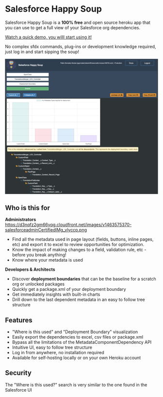 # Salesforce Happy Soup

Salesforce Happy Soup is a **100% free** and open source heroku app that you can use to get a full view of your Salesforce org dependencies. 

[Watch a quick demo, you willl start using it!](http://github.com) 

No complex sfdx commands, plug-ins or development knowledge required, just log in and start sipping the soup! 




<p align="center">
  <img src="./sfdc-happy-main.png" width="738">
</p>

## Who is this for

**Administrators** https://d3nqfz2gm66yqg.cloudfront.net/images/v1463575370-salesforceadminCertifiedIMg_vlyccp.png

* Find all the metadata used in page layout (fields, buttons, inline pages, etc) and export it to excel to review opportunities for optimization.
* Know the impact of making changes to a field, validation rule, etc - before you break anything!
* Know where your metadata is used 

**Developers & Architects**

* Discover **deployment boundaries** that can be the baseline for a scratch org or unlocked packages
* Quickly get a package.xml of your deployment boundary
* Get immediately insights with built-in charts
* Drill down to the last dependent metadata in an easy to follow tree structure

## Features

* "Where is this used" and "Deployment Boundary" visualization
* Easily export the dependencies to excel, csv files or package.xml
* Bypass all the limitations of the MetadataComponentDependency API
* Intuitive UI, easy to follow tree structure
* Log in from anywhere, no installation required
* Available for self-hosting locally or on your own Heroku account

## Security

The "Where is this used?" search is very similar to the one found in the Salesforce UI
